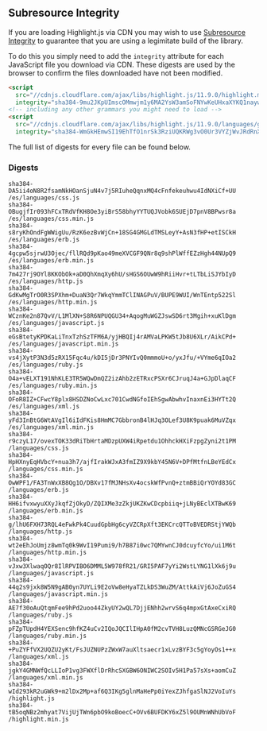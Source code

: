 ## Subresource Integrity

If you are loading Highlight.js via CDN you may wish to use [Subresource Integrity](https://developer.mozilla.org/en-US/docs/Web/Security/Subresource_Integrity) to guarantee that you are using a legimitate build of the library.

To do this you simply need to add the `integrity` attribute for each JavaScript file you download via CDN. These digests are used by the browser to confirm the files downloaded have not been modified.

```html
<script
  src="//cdnjs.cloudflare.com/ajax/libs/highlight.js/11.9.0/highlight.min.js"
  integrity="sha384-9mu2JKpUImscOMmwjm1y6MA2YsW3amSoFNYwKeUHxaXYKQ1naywWmamEGMdviEen"></script>
<!-- including any other grammars you might need to load -->
<script
  src="//cdnjs.cloudflare.com/ajax/libs/highlight.js/11.9.0/languages/go.min.js"
  integrity="sha384-WmGkHEmwSI19EhTfO1nrSk3RziUQKRWg3vO0Ur3VYZjWvJRdRnX4/scQg+S2w1fI"></script>
```

The full list of digests for every file can be found below.

### Digests

```
sha384-DA5ii4oN8R2fsamNkHOanSjuN4v7j5RIuheQqnxMQ4cFnfekeuhwu4IdNXiCf+UU /es/languages/css.js
sha384-OBugjfIr093hFCxTRdVfKH8Oe3yiBrS58bhyYYTUQJVobk6SUEjD7pnV8BPwsr8a /es/languages/css.min.js
sha384-s8ryKhOndFgWWigUu/RzK6ezBvWjCn+18SG4GMGLdTMSLeyY+AsN3fHP+etISCkH /es/languages/erb.js
sha384-4gcpw5sjrwU3Ojec/fllRQd9pKao49meXVCGF9QNr8q9shPlWffEZzHgh44NUpQ9 /es/languages/erb.min.js
sha384-7m427rj9OYl8KKObOk+aD0QhXmqXy6hU/sHGS6OUwW9hRiiHvr+tLTbLiSJYbIyD /es/languages/http.js
sha384-GdKwMgTrO0R3SPXhm+DuaN3Qr7WkqYmmTClINAGPuV/BUPE9WUI/WnTEntp522Sl /es/languages/http.min.js
sha384-WCznKe2n87QvV/L1MlXN+S8R6NPUQGU34+AqogMuWGZJswSD6rt3Mgih+xuKlDgm /es/languages/javascript.js
sha384-eGsBtetyKPDKaLiTnxTzhSzTFM6A/yjHBQIj4rAMVaLPKW5tJb8U6XLr/AikCPd+ /es/languages/javascript.min.js
sha384-vs4jXytP3N3d5zRX15Fqc4u/kDI5jDr3PNYIvQ0mmmoU+o/yxJfu/+VYme6qIOa2 /es/languages/ruby.js
sha384-O4a+vELXT191NhKLE3TR5WQwDmQZ2izAhb2zETRxcPSXr6CJruqJ4a+GJpDlaqCF /es/languages/ruby.min.js
sha384-OFoR8IZ+CFwcY8plx8HSDZNoCwLxc701CwdNGfoIEhSgwAbwhvInaxnEi3HYTt2Q /es/languages/xml.js
sha384-yFd3InBtG6WtAVgIl6iIdFKis8HmMC7GbbronB4lHJq3OLef3U8K9puak6MuVZqx /es/languages/xml.min.js
sha384-r9czyL17/ovexTOK33dRiTbHrtaMDzpUXW4iRpetdu1OhhckHXiFzpgZyni2t1PM /languages/css.js
sha384-HpHXnyEqHVbcY+nua3h7/ajfIrakWJxA3fmIZ9X9kbY45N6V+DPfMtfnLBeYEdCx /languages/css.min.js
sha384-OwWPF1/FA3TnWxXB8Qg1O/DBXv17fMJNHsXv4ocskWfPvnQ+ztmBBiQrYOYd83GC /languages/erb.js
sha384-HH6ifvxwyuXXyJkqfZjOkyD/ZQIXMe3zZkjUKZKwCDcpbiiq+jLNyBEclXTBwK69 /languages/erb.min.js
sha384-g/lhU6FXH73RQL4eFwkPk4CuudGpbHg6cyVZCRpXft3EKCrcQTToBVEDRStjYWQb /languages/http.js
sha384-wt2eEhJoUmjz8wmTq0k9WvI19Pumi9/h7B87i0wc7QMYwnCJ0dcuyfcYo/ui1M6t /languages/http.min.js
sha384-vJxw3XlwaqOQr8IlRPVIBO6DMML5W978fR21/GRI5PAF7yYi2WstLYNG1lXk6j9u /languages/javascript.js
sha384-44q2s9jxk8W5N9gAB0yn7UYLi9E2oVw8eHyaTZLkDS3WuZM/AttkAiVj6JoZuGS4 /languages/javascript.min.js
sha384-AE7f30oAuQtqmFee9hPd2uoo44ZkyUY2wQL7DjjENhh2wrvS6q4mpxGtAxeCxiRQ /languages/ruby.js
sha384-pFZpTUpdH4YEXSenc9hfKZ4uCv2IQoJQCIlIHpA0fM2cvTVH8LuzQMNcGSRGeJG0 /languages/ruby.min.js
sha384-+PuZYFfVX2UQZU2yKt/FsJUZNUPzZWxW7auXltsaecr1xLvzBYF3c5gYoyOs1++x /languages/xml.js
sha384-jgkY4GMNWfQcLLIoP1vg3FWXflDrRhcSXGBW6ONIWC2SOIv5H1Pa57sXs+aomCuZ /languages/xml.min.js
sha384-wId293kR2uGWk9+m2lDx2Mp+af6Q3IKg5glnMaHePp0iYexZJhfgaSlNJ2VoIuYs /highlight.js
sha384-tB5oqNBz2mhyat7VijUjTWn6pbO9koBoecC+OVv6BUFDKY6xZ5l9OUMnWNhUbVoF /highlight.min.js
```


